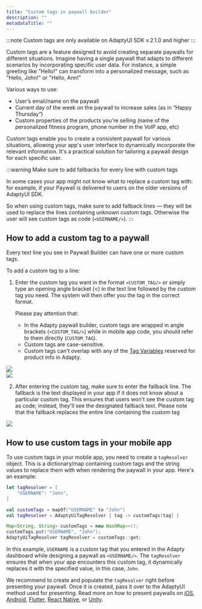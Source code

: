 ```yaml
---
title: "Custom tags in paywall builder"
description: ""
metadataTitle: ""
---
```


:::note
Custom tags are only available on AdaptyUI SDK v.2.1.0 and higher
:::

Custom tags are a feature designed to avoid creating separate paywalls for different situations. Imagine having a single paywall that adapts to different scenarios by incorporating specific user data. For instance, a simple greeting like "Hello!" can transform into a personalized message, such as "Hello, John!" or "Hello, Ann!"

Various ways to use:

- User’s email/name on the paywall
- Current day of the week on the paywall to increase sales (as in “Happy Thursday“)
- Custom properties of the products you're selling (name of the personalized fitness program, phone number in the VoIP app, etc)

Custom tags enable you to create a consistent paywall for various situations, allowing your app's user interface to dynamically incorporate the relevant information. It's a practical solution for tailoring a paywall design for each specific user.

:::warning
Make sure to add fallbacks for every line with custom tags

In some cases your app might not know what to replace a custom tag with: for example, if your Paywall is delivered to users on the older versions of AdaptyUI SDK.

So when using custom tags, make sure to add fallback lines — they will be used to replace the lines containing unknown custom tags. Otherwise the user will see custom tags as code (`<USERNAME/>`).
:::

## How to add a custom tag to a paywall

Every text line you see in Paywall Builder can have one or more custom tags. 

To add a custom tag to a line:

1. Enter the custom tag you want in the format `<CUSTOM_TAG/>` or simply type an opening angle bracket (\<) in the text line followed by the custom tag you need. The system will then offer you the tag in the correct format.

   Please pay attention that:

   - In the Adapty paywall builder, custom tags are wrapped in angle brackets (`<CUSTOM_TAG/>`) while in mobile app code, you should refer to them directly (`CUSTOM_TAG`).
   - Custom tags are case-sensitive.
   - Custom tags can't overlap with any of the [Tag Variables](paywall-builder-tag-variables) reserved for product info in Adapty.


<div style={{ textAlign: 'center' }}>
  <img 
    src="https://files.readme.io/7ec0e4f-custom_tag.png" 
    style={{ width: '60%', border: '1px solid grey' }}
  />
</div>






<div style={{ textAlign: 'center' }}>
  <img 
    src="https://files.readme.io/6f97bd0-custom_tag.png" 
    style={{ width: '6px', border: 'none' }}
  />
</div>





2. After entering the custom tag, make sure to enter the fallback line. The fallback is the text displayed in your app if it does not know about a particular custom tag. This ensures that users won't see the custom tag as code; instead, they'll see the designated fallback text. Please note that the fallback replaces the entire line containing the custom tag

   
<div style={{ textAlign: 'center' }}>
  <img 
    src="https://files.readme.io/36b8480-fallback_for_custom_tag.png" 
    style={{ width: '70%', border: '1px solid grey' }}
  />
</div>




## How to use custom tags in your mobile app

To use custom tags in your mobile app, you need to create a `tagResolver` object. This is a dictionary/map containing custom tags and the string values to replace them with when rendering the paywall in your app. Here's an example:

```swift title="Swift"
let tagResolver = [
    "USERNAME": "John",
]                           
```
```kotlin title="Kotlin"
val customTags = mapOf("USERNAME" to "John")
val tagResolver = AdaptyUiTagResolver { tag -> customTags[tag] }
```
```java title="Java"
Map<String, String> customTags = new HashMap<>();
customTags.put("USERNAME", "John");
AdaptyUiTagResolver tagResolver = customTags::get;
```

In this example, `USERNAME` is a custom tag that you entered in the Adapty dashboard while designing a paywall as `<USERNAME/>`. The `tagResolver` ensures that when your app encounters this custom tag, it dynamically replaces it with the specified value, in this case, `John`.

We recommend to create and populate the `tagResolver` right before presenting your paywall. Once it is created, pass it over to the AdaptyUI method used for presenting. Read more on how to present paywalls on [iOS](ios-present-paywalls),  [Android](android-present-paywalls), [Flutter](flutter-present-paywalls), [React Native](react-native-present-paywalls), or [Unity](unity-present-paywalls).
